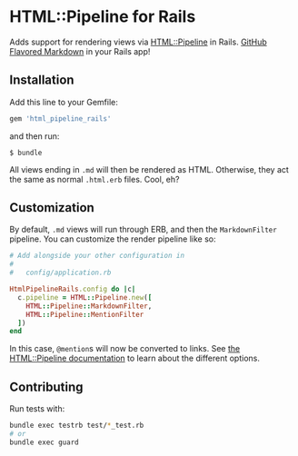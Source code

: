 # HTML::Pipeline for Rails

Adds support for rendering views via [HTML::Pipeline](https://github.com/jch/html-pipeline) in Rails.  [GitHub Flavored Markdown](https://help.github.com/articles/github-flavored-markdown) in your Rails app!

## Installation

Add this line to your Gemfile:

```ruby
gem 'html_pipeline_rails'
```

and then run:

    $ bundle

All views ending in `.md` will then be rendered as HTML.  Otherwise, they act the same as normal `.html.erb` files.  Cool, eh?

## Customization

By default, `.md` views will run through ERB, and then the `MarkdownFilter` pipeline.  You can customize the render pipeline like so:

```ruby
# Add alongside your other configuration in
#
#   config/application.rb

HtmlPipelineRails.config do |c|
  c.pipeline = HTML::Pipeline.new([
    HTML::Pipeline::MarkdownFilter,
    HTML::Pipeline::MentionFilter
  ])
end
```

In this case, `@mention`s will now be converted to links.  See [the HTML::Pipeline documentation](https://github.com/jch/html-pipeline#usage) to learn about the different options.

## Contributing

Run tests with:

```bash
bundle exec testrb test/*_test.rb
# or
bundle exec guard
```

